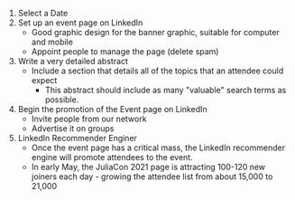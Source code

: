 

1. Select a Date
2. Set up an event page on LinkedIn
	- Good graphic design for the banner graphic, suitable for computer and mobile
	- Appoint people to manage the page (delete spam)
3. Write a very detailed abstract
	- Include a section that details all of the topics that an attendee could expect
        - This abstract should include as many "valuable" search terms as possible.
4. Begin the promotion of the Event page on LinkedIn
	- Invite people from our network
	- Advertise it on groups
5. LinkedIn Recommender Enginer
	- Once the event page has a critical mass, the LinkedIn recommender engine will promote attendees to the event.
	- In early May, the JuliaCon 2021 page is attracting 100-120 new joiners each day - growing the attendee list from about 15,000 to 21,000 


